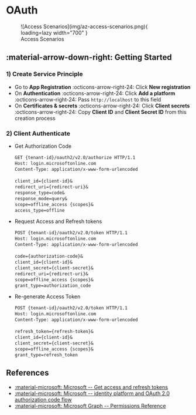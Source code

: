 # OAuth

<figure markdown="span">
  ![Access Scenarios](img/az-access-scenarios.png){ loading=lazy width="700" }
  <figcaption>Access Scenarios</figcaption>
</figure>

## :material-arrow-down-right: Getting Started

### 1) Create Service Principle

- Go to **App Registration** :octicons-arrow-right-24: Click **New registration**
- On **Authentication** :octicons-arrow-right-24: Click **Add a platform** :octicons-arrow-right-24:
  Pass `http://localhost` to this field
- On **Certificates & secrets** :octicons-arrow-right-24: Click **Client secrets**
  :octicons-arrow-right-24: Copy **Client ID** and **Client Secret ID** from this creation process

### 2) Client Authenticate

- Get Authorization Code

    ```console
    GET {tenant-id}/oauth2/v2.0/authorize HTTP/1.1
    Host: login.microsoftonline.com
    Content-Type: application/x-www-form-urlencoded

    client_id={client-id}&
    redirect_uri={redirect-uri}&
    response_type=code&
    response_mode=query&
    scope=offline_access {scopes}&
    access_type=offline
    ```

- Request Access and Refresh tokens

    ```console
    POST {tenant-id}/oauth2/v2.0/token HTTP/1.1
    Host: login.microsoftonline.com
    Content-Type: application/x-www-form-urlencoded

    code={authorization-code}&
    client_id={client-id}&
    client_secret={client-secret}&
    redirect_uri={redirect-uri}&
    scope=offline_access {scopes}&
    grant_type=authorization_code
    ```

- Re-generate Access Token

    ```console
    POST {tenant-id}/oauth2/v2.0/token HTTP/1.1
    Host: login.microsoftonline.com
    Content-Type: application/x-www-form-urlencoded

    refresh_token={refresh-token}&
    client_id={client-id}&
    client_secret={client-secret}&
    scope=offline_access {scopes}&
    grant_type=refresh_token
    ```

## References

- [:material-microsoft: Microsoft -- Get access and refresh tokens](https://learn.microsoft.com/en-us/advertising/guides/authentication-oauth-get-tokens)
- [:material-microsoft: Microsoft -- identity platform and OAuth 2.0 authorization code flow](https://learn.microsoft.com/en-us/entra/identity-platform/v2-oauth2-auth-code-flow#refreshing-the-access-tokens)
- [:material-microsoft: Microsoft Graph -- Permissions Reference](https://learn.microsoft.com/en-us/graph/permissions-reference)
